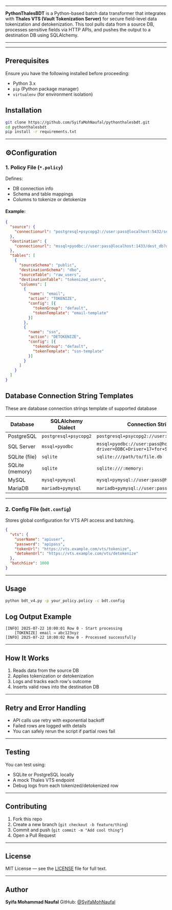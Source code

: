 
---

**PythonThalesBDT** is a Python-based batch data transformer that integrates with **Thales VTS (Vault Tokenization Server)** for secure field-level data tokenization and detokenization. This tool pulls data from a source DB, processes sensitive fields via HTTP APIs, and pushes the output to a destination DB using SQLAlchemy.

---
---
## Prerequisites
Ensure you have the following installed before proceeding:
- Python 3.x
- `pip` (Python package manager)
- `virtualenv` (for environment isolation)

## Installation

```bash
git clone https://github.com/SyifaMohNaufal/pythonthalesbdt.git
cd pythonthalesbdt
pip install -r requirements.txt
````

---

## ⚙Configuration

### 1. Policy File (`*.policy`)

Defines:

* DB connection info
* Schema and table mappings
* Columns to tokenize or detokenize

#### Example:

```json
{
  "source": {
    "connectionurl": "postgresql+psycopg2://user:pass@localhost:5432/source_db"
  },
  "destination": {
    "connectionurl": "mssql+pyodbc://user:pass@localhost:1433/dest_db?driver=ODBC+Driver+17+for+SQL+Server"
  },
  "tables": [
    {
      "sourceSchema": "public",
      "destinationSchema": "dbo",
      "sourceTable": "raw_users",
      "destinationTable": "tokenized_users",
      "columns": [
        {
          "name": "email",
          "action": "TOKENIZE",
          "config": [{
            "tokenGroup": "default",
            "tokenTemplate": "email-template"
          }]
        },
        {
          "name": "ssn",
          "action": "DETOKENIZE",
          "config": [{
            "tokenGroup": "default",
            "tokenTemplate": "ssn-template"
          }]
        }
      ]
    }
  ]
}
```

## Database Connection String Templates
These are database connection strings template of supported database

| Database                      | SQLAlchemy Dialect    | Connection String Format                                                         |
| ----------------------------- | --------------------- | -------------------------------------------------------------------------------- |
| PostgreSQL                    | `postgresql+psycopg2` | `postgresql+psycopg2://user:pass@host:5432/dbname`                               |
| SQL Server                    | `mssql+pyodbc`        | `mssql+pyodbc://user:pass@host:1433/dbname?driver=ODBC+Driver+17+for+SQL+Server` |
| SQLite (file)                 | `sqlite`              | `sqlite:///path/to/file.db`                                                      |
| SQLite (memory)               | `sqlite`              | `sqlite:///:memory:`                                                             |
| MySQL                         | `mysql+pymysql`       | `mysql+pymysql://user:pass@host:3306/dbname`                                     |                                    |
| MariaDB                       | `mariadb+pymysql`     | `mariadb+pymysql://user:pass@host:3306/dbname`                                   |

---

### 2. Config File (`bdt.config`)

Stores global configuration for VTS API access and batching.

```json
{
  "vts": {
    "userName": "apiuser",
    "password": "apipass",
    "tokenUrl": "https://vts.example.com/vts/tokenize",
    "detokenUrl": "https://vts.example.com/vts/detokenize"
  },
  "batchSize": 1000
}
```

---

## Usage

```bash
python bdt_v4.py -p your_policy.policy -c bdt.config
```



## Log Output Example

```
[INFO] 2025-07-22 10:00:01 Row 0 - Start processing
    [TOKENIZE] email → abc123xyz
[INFO] 2025-07-22 10:00:02 Row 0 - Processed successfully
```

---

## How It Works

1. Reads data from the source DB
2. Applies tokenization or detokenization
3. Logs and tracks each row's outcome
4. Inserts valid rows into the destination DB

---

## Retry and Error Handling

* API calls use retry with exponential backoff
* Failed rows are logged with details
* You can safely rerun the script if partial rows fail

---

## Testing

You can test using:

* SQLite or PostgreSQL locally
* A mock Thales VTS endpoint
* Debug logs from each tokenized/detokenized row

---

## Contributing

1. Fork this repo
2. Create a new branch (`git checkout -b feature/thing`)
3. Commit and push (`git commit -m "Add cool thing"`)
4. Open a Pull Request

---

## License

MIT License — see the [LICENSE](LICENSE) file for full text.

---

## Author

**Syifa Mohammad Naufal**
GitHub: [@SyifaMohNaufal](https://github.com/SyifaMohNaufal)
